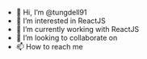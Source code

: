 - 👋 Hi, I’m @tungdell91
- 👀 I’m interested in ReactJS
- 🌱 I’m currently working with ReactJS
- 💞️ I’m looking to collaborate on 
- 📫 How to reach me 

<!---
tungdell91/tungdell91 is a ✨ special ✨ repository because its `README.md` (this file) appears on your GitHub profile.
You can click the Preview link to take a look at your changes.
--->
